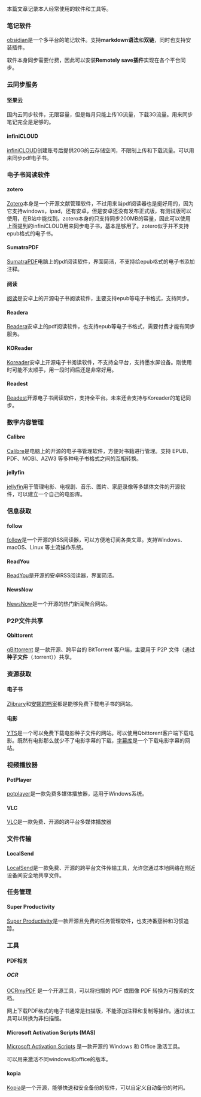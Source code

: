 本篇文章记录本人经常使用的软件和工具等。

### 笔记软件

[obsidian](https://obsidian.md/)是一个多平台的笔记软件。支持**markdown语法**和**双链**，同时也支持安装插件。

软件本身同步需要付费，因此可以安装**Remotely save插件**实现在各个平台同步。

### 云同步服务
#### 坚果云
国内云同步软件，无限容量，但是每月只能上传1G流量，下载3G流量。用来同步笔记完全是足够的。
#### infiniCLOUD

[infiniCLOUD](https://infini-cloud.net/en/)创建账号后提供20G的云存储空间，不限制上传和下载流量。可以用来同步pdf电子书。
### 电子书阅读软件
#### zotero

[Zotero](https://www.zotero.org/)本身是一个开源文献管理软件，不过用来当pdf阅读器也是挺好用的，因为它支持windows，ipad，还有安卓，但是安卓还没有发布正式版，有测试版可以使用，在B站中能找到。zotero本身的只支持同步200MB的容量，因此可以使用上面提到的infiniCLOUD用来同步电子书，基本是够用了。zotero似乎并不支持epub格式的电子书。
#### SumatraPDF

[SumatraPDF](https://www.sumatrapdfreader.org/free-pdf-reader)电脑上的pdf阅读软件，界面简洁，不支持给epub格式的电子书添加注释。
#### 阅读

[阅读](https://gedoor.github.io/)是安卓上的开源电子书阅读软件，主要支持epub等电子书格式，支持同步。
#### Readera

[Readera](https://readera.org/)安卓上的pdf阅读软件，也支持epub等电子书格式，需要付费才能有同步服务。

#### KOReader

[Koreader](https://github.com/koreader/koreader)安卓上开源电子书阅读软件，不支持全平台，支持墨水屏设备。刚使用时可能不太顺手，用一段时间后还是非常好用。
#### Readest

[Readest](https://github.com/readest/readest)开源电子书阅读软件，支持全平台。未来还会支持与Koreader的笔记同步。

### 数字内容管理

#### Calibre

[Calibre](https://calibre-ebook.com/)是电脑上的开源的电子书管理软件，方便对书籍进行管理。支持 EPUB、PDF、MOBI、AZW3 等多种电子书格式之间的互相转换。

#### jellyfin

[jellyfin](https://jellyfin.org/)用于管理电影、电视剧、音乐、图片、家庭录像等多媒体文件的开源软件，可以建立一个自己的电影库。

### 信息获取
#### follow

[follow](https://github.com/RSSNext/Folo)是一个开源的RSS阅读器，可以方便地订阅各类文章。支持Windows、macOS、Linux 等主流操作系统。

#### ReadYou

[ReadYou](https://github.com/Ashinch/ReadYou)是开源的安卓RSS阅读器，界面简洁。

#### NewsNow

[NewsNow](https://github.com/ourongxing/newsnow)是一个开源的热门新闻聚合网站。
### P2P文件共享

#### Qbittorent

[qBittorrent](https://www.qbittorrent.org/) 是一款开源、跨平台的 BitTorrent 客户端，主要用于 P2P 文件（通过 **种子文件**（.torrent））共享。
### 资源获取

#### 电子书
[Zlibrary](https://z-lib.id/)和[安娜的档案](https://annas-archive.org/)都是能够免费下载电子书的网站。

#### 电影
[YTS](https://yts.mx/)是一个可以免费下载电影种子文件的网站。可以使用Qbittorent客户端下载电影。既然有电影那么就少不了电影字幕的下载，[字幕库](https://srtku.com/)是一个下载电影字幕的网站。

### 视频播放器

#### PotPlayer

[potplayer](https://potplayer.daum.net/)是一款免费多媒体播放器，适用于Windows系统。
#### VLC

[VLC](https://www.videolan.org/)是一款免费、开源的跨平台多媒体播放器

### 文件传输

#### LocalSend

[LocalSend](https://localsend.org/)是一款免费、开源的跨平台文件传输工具，允许您通过本地网络在附近设备间安全地共享文件。

### 任务管理

#### Super Productivity

[Super Productivity](https://super-productivity.com/)是一款开源且免费的任务管理软件，也支持番茄钟和习惯追踪。

### 工具

#### PDF相关

##### OCR

[OCRmyPDF](https://ocrmypdf.readthedocs.io/en/latest/) 是一个开源工具，可以将扫描的 PDF 或图像 PDF 转换为可搜索的文档。

网上下载PDF格式的电子书通常是扫描版，不能添加注释和复制等操作。通过该工具可以转换为非扫描版。

#### Microsoft Activation Scripts (MAS)

[Microsoft Activation Scripts](https://massgrave.dev/) 是一款开源的 Windows 和 Office 激活工具。

可以用来激活不同windows和office的版本。

#### kopia

[Kopia](https://kopia.io/)是一个开源，能够快速和安全备份的软件，可以自定义自动备份的时间。